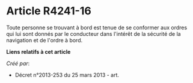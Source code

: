 # Article R4241-16

Toute personne se trouvant à bord est tenue de se conformer aux ordres qui lui sont donnés par le conducteur dans l'intérêt
de la sécurité de la navigation et de l'ordre à bord.

**Liens relatifs à cet article**

_Créé par_:

  - Décret n°2013-253 du 25 mars 2013 - art.

